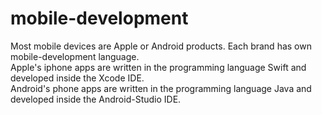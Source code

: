# mobile-development

Most mobile devices are Apple or Android products. Each brand has own mobile-development language.<br>
Apple's iphone apps are written in the programming language Swift and developed inside the Xcode IDE.<br>
Android's phone apps are written in the programming language Java and developed inside the Android-Studio IDE.<br>
